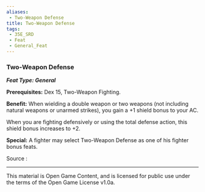 ```yaml
---
aliases:
 - Two-Weapon Defense
title: Two-Weapon Defense
tags: 
 - 35E_SRD
 - Feat
 - General_Feat
---
```

### Two-Weapon Defense 
***Feat Type: General***

**Prerequisites:** Dex 15, Two-Weapon Fighting.

**Benefit:** When wielding a double weapon or two weapons (not including
natural weapons or unarmed strikes), you gain a +1 shield bonus to your
AC.

When you are fighting defensively or using the total defense action,
this shield bonus increases to +2.

**Special:** A fighter may select Two-Weapon Defense as one of his
fighter bonus feats.


Source :



---



This material is Open Game Content, and is licensed for public use under the terms of the Open Game License v1.0a.

